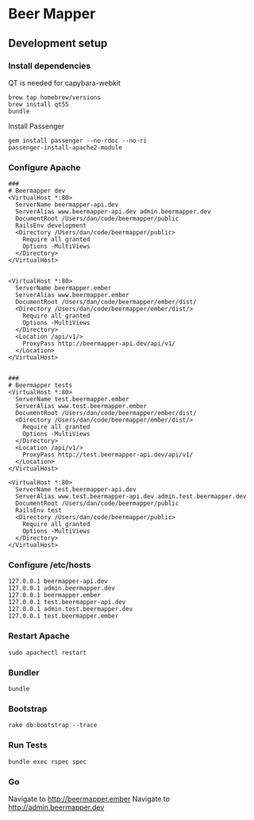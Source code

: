 # Beer Mapper

## Development setup

### Install dependencies

QT is needed for capybara-webkit

```
brew tap homebrew/versions
brew install qt55
bundle
```

Install Passenger

```
gem install passenger --no-rdoc --no-ri
passenger-install-apache2-module
```

### Configure Apache

```
###
# Beermapper dev
<VirtualHost *:80>
  ServerName beermapper-api.dev
  ServerAlias www.beermapper-api.dev admin.beermapper.dev
  DocumentRoot /Users/dan/code/beermapper/public
  RailsEnv development
  <Directory /Users/dan/code/beermapper/public>
    Require all granted
    Options -MultiViews
  </Directory>
</VirtualHost>


<VirtualHost *:80>
  ServerName beermapper.ember
  ServerAlias www.beermapper.ember
  DocumentRoot /Users/dan/code/beermapper/ember/dist/
  <Directory /Users/dan/code/beermapper/ember/dist/>
    Require all granted
    Options -MultiViews
  </Directory>
  <Location /api/v1/>
    ProxyPass http://beermapper-api.dev/api/v1/
  </Location>
</VirtualHost>


###
# Beermapper tests
<VirtualHost *:80>
  ServerName test.beermapper.ember
  ServerAlias www.test.beermapper.ember
  DocumentRoot /Users/dan/code/beermapper/ember/dist/
  <Directory /Users/dan/code/beermapper/ember/dist/>
    Require all granted
    Options -MultiViews
  </Directory>
  <Location /api/v1/>
    ProxyPass http://test.beermapper-api.dev/api/v1/
  </Location>
</VirtualHost>

<VirtualHost *:80>
  ServerName test.beermapper-api.dev
  ServerAlias www.test.beermapper-api.dev admin.test.beermapper.dev
  DocumentRoot /Users/dan/code/beermapper/public
  RailsEnv test
  <Directory /Users/dan/code/beermapper/public>
    Require all granted
    Options -MultiViews
  </Directory>
</VirtualHost>
```

### Configure /etc/hosts

```
127.0.0.1 beermapper-api.dev
127.0.0.1 admin.beermapper.dev
127.0.0.1 beermapper.ember
127.0.0.1 test.beermapper-api.dev
127.0.0.1 admin.test.beermapper.dev
127.0.0.1 test.beermapper.ember
```

### Restart Apache

`sudo apachectl restart`

### Bundler

`bundle`

### Bootstrap

`rake db:bootstrap --trace`

### Run Tests

`bundle exec rspec spec`

### Go

Navigate to http://beermapper.ember
Navigate to http://admin.beermapper.dev
